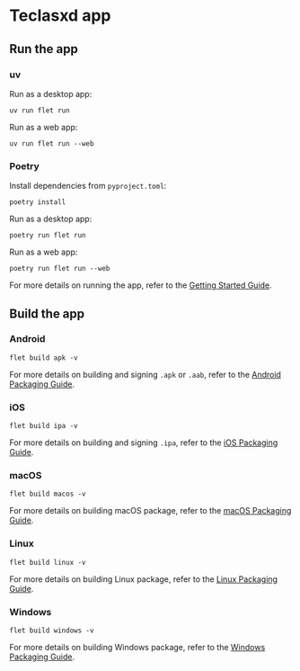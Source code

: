 # Teclasxd app

## Run the app

### uv

Run as a desktop app:

```
uv run flet run
```

Run as a web app:

```
uv run flet run --web
```

### Poetry

Install dependencies from `pyproject.toml`:

```
poetry install
```

Run as a desktop app:

```
poetry run flet run
```

Run as a web app:

```
poetry run flet run --web
```

For more details on running the app, refer to the [Getting Started Guide](https://flet.dev/docs/getting-started/).

## Build the app

### Android

```
flet build apk -v
```

For more details on building and signing `.apk` or `.aab`, refer to the [Android Packaging Guide](https://flet.dev/docs/publish/android/).

### iOS

```
flet build ipa -v
```

For more details on building and signing `.ipa`, refer to the [iOS Packaging Guide](https://flet.dev/docs/publish/ios/).

### macOS

```
flet build macos -v
```

For more details on building macOS package, refer to the [macOS Packaging Guide](https://flet.dev/docs/publish/macos/).

### Linux

```
flet build linux -v
```

For more details on building Linux package, refer to the [Linux Packaging Guide](https://flet.dev/docs/publish/linux/).

### Windows

```
flet build windows -v
```

For more details on building Windows package, refer to the [Windows Packaging Guide](https://flet.dev/docs/publish/windows/).